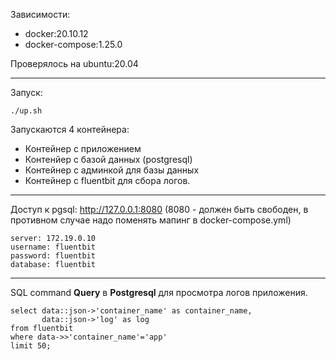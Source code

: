 Зависимости:
- docker:20.10.12
- docker-compose:1.25.0

Проверялось на ubuntu:20.04

---
Запуск:
```
./up.sh
```
Запускаются 4 контейнера:
- Контейнер с приложением
- Контенйер с базой данных (postgresql)
- Контейнер с админкой для базы данных
- Контейнер с fluentbit для сбора логов.

---
Доступ к pgsql:
http://127.0.0.1:8080 (8080 - должен быть свободен, в противном случае надо поменять мапинг в docker-compose.yml)
```
server: 172.19.0.10
username: fluentbit
password: fluentbit
database: fluentbit
```
---
SQL command
**Query** в **Postgresql** для просмотра логов приложения.
```
select data::json->'container_name' as container_name,
       data::json->'log' as log
from fluentbit
where data->>'container_name'='app'
limit 50;
```
